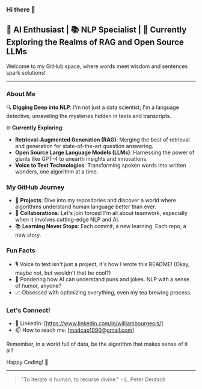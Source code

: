 ### Hi there 👋

## 🤖 AI Enthusiast | 📚 NLP Specialist | 🚀 Currently Exploring the Realms of RAG and Open Source LLMs

Welcome to my GitHub space, where words meet wisdom and sentences spark solutions!

---

### About Me

🔍 **Digging Deep into NLP**: I'm not just a data scientist; I'm a language detective, unraveling the mysteries hidden in texts and transcripts.

🌐 **Currently Exploring**: 
- **Retrieval-Augmented Generation (RAG)**: Merging the best of retrieval and generation for state-of-the-art question answering.
- **Open Source Large Language Models (LLMs)**: Harnessing the power of giants like GPT-4 to unearth insights and innovations.
- **Voice to Text Technologies**: Transforming spoken words into written wonders, one algorithm at a time.

### My GitHub Journey

- 🧠 **Projects**: Dive into my repositories and discover a world where algorithms understand human language better than ever.
- 🤝 **Collaborations**: Let's join forces! I'm all about teamwork, especially when it involves cutting-edge NLP and AI.
- 📚 **Learning Never Stops**: Each commit, a new learning. Each repo, a new story.

### Fun Facts

- 🎙️ Voice to text isn't just a project, it's how I wrote this README! (Okay, maybe not, but wouldn't that be cool?)
- 🤔 Pondering how AI can understand puns and jokes. NLP with a sense of humor, anyone?
- 📈 Obsessed with optimizing everything, even my tea brewing process.

### Let's Connect!

- 💼 LinkedIn: [https://www.linkedin.com/in/williambourgeois/]
- 📫 How to reach me: [madcap1090@gmail.com]

Remember, in a world full of data, be the algorithm that makes sense of it all!

Happy Coding! 🚀

---

> "To iterate is human, to recurse divine." - L. Peter Deutsch

<!--
**madcap1090/madcap1090** is a ✨ _special_ ✨ repository because its `README.md` (this file) appears on your GitHub profile.

Here are some ideas to get you started:

- 🔭 I’m currently working on ...
- 🌱 I’m currently learning ...
- 👯 I’m looking to collaborate on ...
- 🤔 I’m looking for help with ...
- 💬 Ask me about ...
- 📫 How to reach me: ...
- 😄 Pronouns: ...
- ⚡ Fun fact: ...
-->
